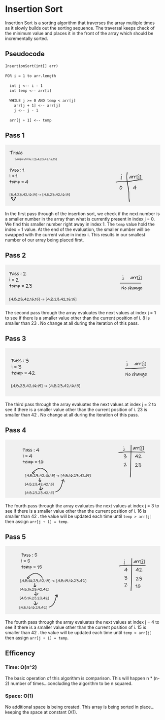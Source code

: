 # Insertion Sort
Insertion Sort is a sorting algorithm that traverses the array multiple times as it slowly builds out the sorting sequence. The traversal keeps check of the minimum value and places it in the front of the array which should be incrementally sorted.

## Pseudocode

    InsertionSort(int[] arr)

    FOR i = 1 to arr.length

      int j <-- i - 1
      int temp <-- arr[i]

      WHILE j >= 0 AND temp < arr[j]
        arr[j + 1] <-- arr[j]
        j <-- j - 1

      arr[j + 1] <-- temp

## Pass 1 
![Pass 1](./assets/pass1.JPG)

In the first pass through of the insertion sort, we check if the next number is a smaller number in the array than what is currently present in index j = 0. We find this smaller number right away in index 1. The `temp` value hold the index = 1 value. At the end of the evaluation, the smaller number will be swapped with the current value in index i. This results in our smallest number of our array being placed first.

## Pass 2
![Pass 2](./assets/pass2.JPG)

The second pass through the array evaluates the next values at index j = 1 to see if there is a smaller value other than the current position of i. 8 is smaller than 23 . No change at all during the iteration of this pass.

## Pass 3
![Pass 3](./assets/pass3.JPG)

The third pass through the array evaluates the next values at index j = 2 to see if there is a smaller value other than the current position of i. 23 is smaller than 42 . No change at all during the iteration of this pass.

## Pass 4
![Pass 4](./assets/pass4.JPG)

The fourth pass through the array evaluates the next values at index j = 3 to see if there is a smaller value other than the current position of i. 16 is smaller than 42 . the value will be updated each time until `temp > arr[j]` then assign `arr[j + 1] = temp`.


## Pass 5
![Pass 5](./assets/pass5.JPG)

The fourth pass through the array evaluates the next values at index j = 4 to see if there is a smaller value other than the current position of i. 15 is smaller than 42 . the value will be updated each time until `temp > arr[j]` then assign `arr[j + 1] = temp`.

## Efficency

### Time: O(n^2)
The basic operation of this algorithm is comparison. This will happen n * (n-2) number of times…concluding the algorithm to be n squared.
### Space: O(1)
No additional space is being created. This array is being sorted in place…keeping the space at constant O(1).


